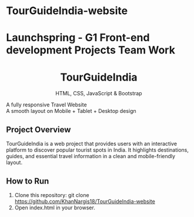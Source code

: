 # TourGuideIndia-website

<h1> Launchspring - G1 Front-end development Projects Team Work </h1>
<h1 align="center">TourGuideIndia</h1>
<p align="center">HTML, CSS, JavaScript & Bootstrap</p>

<p>A fully responsive Travel Website
<br>
A smooth layout on Mobile + Tablet + Desktop design
</p>


## Project Overview
TourGuideIndia is a web project that provides users with an interactive platform to discover popular tourist spots in India. It highlights destinations, guides, and essential travel information in a clean and mobile-friendly layout.


## How to Run

1.    Clone this repository: git clone https://github.com/KhanNargis18/TourGuideIndia-website
3.    Open index.html in your browser.
